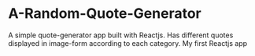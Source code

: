 # A-Random-Quote-Generator

A simple quote-generator app built with Reactjs. Has different quotes displayed in image-form according to each category.
 My first Reactjs app
